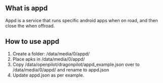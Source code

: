 What is appd
------
Appd is a service that runs specific android apps when on road, and then close the when offroad.

How to use appd
------
1. Create a folder: /data/media/0/appd/
2. Place apks in /data/media/0/appd/
3. Copy /data/openpilot/dragonpilot/appd_example.json over to /data/media/0/appd/ and rename to appd.json
4. Update appd.json as per example.